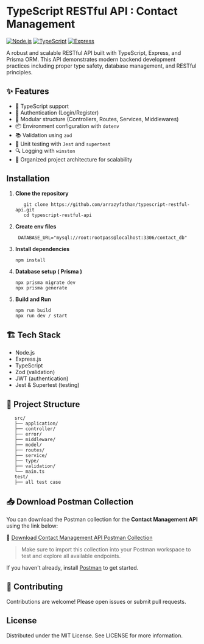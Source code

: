 # TypeScript RESTful API : Contact Management

[![Node.js](https://img.shields.io/badge/Node.js-23.x-green)](https://nodejs.org/)
[![TypeScript](https://img.shields.io/badge/TypeScript-5.x-blue)](https://www.typescriptlang.org/)
[![Express](https://img.shields.io/badge/Express-5.x-lightgrey)](https://expressjs.com/)

A robust and scalable RESTful API built with TypeScript, Express, and Prisma ORM. This API demonstrates modern backend
development practices including proper type safety, database management, and RESTful principles.

## ✨ Features

- 🚀 TypeScript support
- 🔐 Authentication (Login/Register)
- 🧩 Modular structure (Controllers, Routes, Services, Middlewares)
- 📦 Environment configuration with `dotenv`
- 📚 Validation using `zod`
- 🧪 Unit testing with `Jest` and `supertest`
- 🔍 Logging with `winston`
- 📁 Organized project architecture for scalability

## Installation

1. **Clone the repository**
   ```shell
      git clone https://github.com/arrazyfathan/typescript-restful-api.git
      cd typescript-restful-api
   ```
2. **Create env files**

   ```dotenv
    DATABASE_URL="mysql://root:rootpass@localhost:3306/contact_db"
   ```

3. **Install dependencies**

   ```shell
   npm install
   ```

4. **Database setup ( Prisma )**

   ```shell
   npx prisma migrate dev
   npx prisma generate
   ```

5. **Build and Run**

   ```shell
   npm run build
   npx run dev / start
   ```

## 🏗️ Tech Stack

- Node.js
- Express.js
- TypeScript
- Zod (validation)
- JWT (authentication)
- Jest & Supertest (testing)

## 📂 Project Structure
```
   src/
   ├── application/       
   ├── controller/       
   ├── error/       
   ├── middleware/  
   ├── model/       
   ├── routes/      
   ├── service/     
   ├── type/        
   ├── validation/   
   └── main.ts    
   test/
   ├── all test case   
```

## 📥 Download Postman Collection

You can download the Postman collection for the **Contact Management API** using the link below:

🔗 [Download Contact Management API Postman Collection](https://github.com/arrazyfathan/typescript-restful-api/blob/main/postman/Contact%20Management%20API%20Docs.postman_collection.json)

> Make sure to import this collection into your Postman workspace to test and explore all available endpoints.

If you haven't already, install [Postman](https://www.postman.com/downloads/) to get started.

## 🤝 Contributing

Contributions are welcome! Please open issues or submit pull requests.

## License
Distributed under the MIT License. See LICENSE for more information.